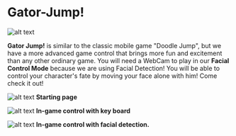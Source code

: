 # Gator-Jump!

![alt text](https://i.imgur.com/7VkRzhX.png)

**Gator Jump!** is similar to the classic mobile game "Doodle Jump", but we have a more advanced game control that brings more fun and excitement than any other ordinary game. You will need a WebCam to play in our **Facial Control Mode** because we are using Facial Detection! You will be able to control your character's fate by moving your face alone with him! Come check it out!

![alt text](https://i.imgur.com/EmA9ZI6.png)
**Starting page**

![alt text](https://i.imgur.com/RKTAg44.png)
**In-game control with key board**

![alt text](https://i.imgur.com/glHkx6E.png)
**In-game control with facial detection.**

